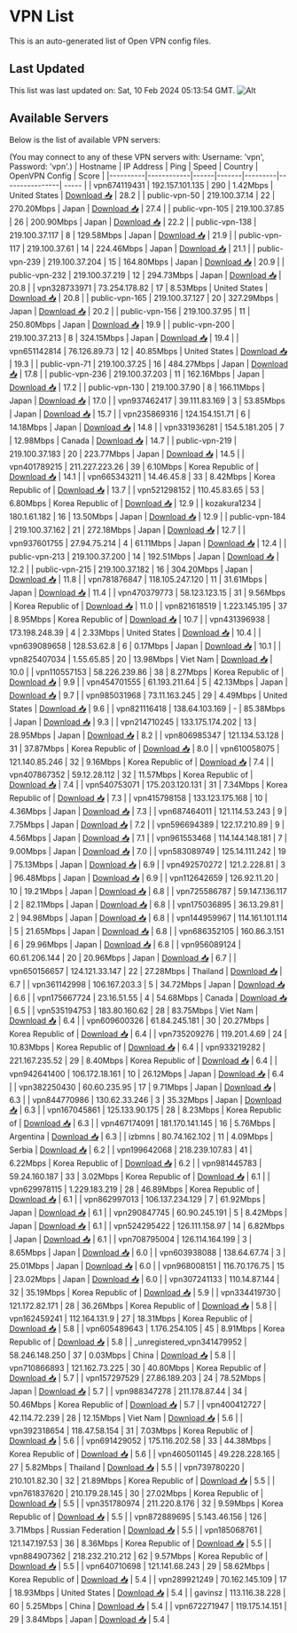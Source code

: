 # VPN List

This is an auto-generated list of Open VPN config files.

## Last Updated

This list was last updated on: Sat, 10 Feb 2024 05:13:54 GMT.
![Alt](https://repobeats.axiom.co/api/embed/186b98318ef1479477931607c1ad7d823f12451f.svg "Repobeats analytics image")

## Available Servers

Below is the list of available VPN servers:

(You may connect to any of these VPN servers with: Username: 'vpn', Password: 'vpn'.)
| Hostname | IP Address | Ping | Speed | Country | OpenVPN Config | Score |
|----------|------------|------|-------|---------|----------------| ----- |
| vpn674119431 | 192.157.101.135 | 290 | 1.42Mbps | United States | [Download 📥](./configs/server_0_US.ovpn) | 28.2 |
| public-vpn-50 | 219.100.37.14 | 22 | 270.20Mbps | Japan | [Download 📥](./configs/server_1_JP.ovpn) | 27.4 |
| public-vpn-105 | 219.100.37.85 | 26 | 200.90Mbps | Japan | [Download 📥](./configs/server_2_JP.ovpn) | 22.2 |
| public-vpn-138 | 219.100.37.117 | 8 | 129.58Mbps | Japan | [Download 📥](./configs/server_3_JP.ovpn) | 21.9 |
| public-vpn-117 | 219.100.37.61 | 14 | 224.46Mbps | Japan | [Download 📥](./configs/server_4_JP.ovpn) | 21.1 |
| public-vpn-239 | 219.100.37.204 | 15 | 164.80Mbps | Japan | [Download 📥](./configs/server_5_JP.ovpn) | 20.9 |
| public-vpn-232 | 219.100.37.219 | 12 | 294.73Mbps | Japan | [Download 📥](./configs/server_6_JP.ovpn) | 20.8 |
| vpn328733971 | 73.254.178.82 | 17 | 8.53Mbps | United States | [Download 📥](./configs/server_7_US.ovpn) | 20.8 |
| public-vpn-165 | 219.100.37.127 | 20 | 327.29Mbps | Japan | [Download 📥](./configs/server_8_JP.ovpn) | 20.2 |
| public-vpn-156 | 219.100.37.95 | 11 | 250.80Mbps | Japan | [Download 📥](./configs/server_9_JP.ovpn) | 19.9 |
| public-vpn-200 | 219.100.37.213 | 8 | 324.15Mbps | Japan | [Download 📥](./configs/server_10_JP.ovpn) | 19.4 |
| vpn651142814 | 76.126.89.73 | 12 | 40.85Mbps | United States | [Download 📥](./configs/server_11_US.ovpn) | 19.3 |
| public-vpn-71 | 219.100.37.25 | 16 | 484.27Mbps | Japan | [Download 📥](./configs/server_12_JP.ovpn) | 17.8 |
| public-vpn-236 | 219.100.37.203 | 11 | 162.16Mbps | Japan | [Download 📥](./configs/server_13_JP.ovpn) | 17.2 |
| public-vpn-130 | 219.100.37.90 | 8 | 166.11Mbps | Japan | [Download 📥](./configs/server_14_JP.ovpn) | 17.0 |
| vpn937462417 | 39.111.83.169 | 3 | 53.85Mbps | Japan | [Download 📥](./configs/server_15_JP.ovpn) | 15.7 |
| vpn235869316 | 124.154.151.71 | 6 | 14.18Mbps | Japan | [Download 📥](./configs/server_16_JP.ovpn) | 14.8 |
| vpn331936281 | 154.5.181.205 | 7 | 12.98Mbps | Canada | [Download 📥](./configs/server_17_CA.ovpn) | 14.7 |
| public-vpn-219 | 219.100.37.183 | 20 | 223.77Mbps | Japan | [Download 📥](./configs/server_18_JP.ovpn) | 14.5 |
| vpn401789215 | 211.227.223.26 | 39 | 6.10Mbps | Korea Republic of | [Download 📥](./configs/server_19_KR.ovpn) | 14.1 |
| vpn665343211 | 14.46.45.8 | 33 | 8.42Mbps | Korea Republic of | [Download 📥](./configs/server_20_KR.ovpn) | 13.7 |
| vpn521298152 | 110.45.83.65 | 53 | 6.80Mbps | Korea Republic of | [Download 📥](./configs/server_21_KR.ovpn) | 12.9 |
| kozakura1234 | 180.1.61.182 | 16 | 13.50Mbps | Japan | [Download 📥](./configs/server_22_JP.ovpn) | 12.9 |
| public-vpn-184 | 219.100.37.162 | 21 | 272.18Mbps | Japan | [Download 📥](./configs/server_23_JP.ovpn) | 12.7 |
| vpn937601755 | 27.94.75.214 | 4 | 61.11Mbps | Japan | [Download 📥](./configs/server_24_JP.ovpn) | 12.4 |
| public-vpn-213 | 219.100.37.200 | 14 | 192.51Mbps | Japan | [Download 📥](./configs/server_25_JP.ovpn) | 12.2 |
| public-vpn-215 | 219.100.37.182 | 16 | 304.20Mbps | Japan | [Download 📥](./configs/server_26_JP.ovpn) | 11.8 |
| vpn781876847 | 118.105.247.120 | 11 | 31.61Mbps | Japan | [Download 📥](./configs/server_27_JP.ovpn) | 11.4 |
| vpn470379773 | 58.123.123.15 | 31 | 9.56Mbps | Korea Republic of | [Download 📥](./configs/server_28_KR.ovpn) | 11.0 |
| vpn821618519 | 1.223.145.195 | 37 | 8.95Mbps | Korea Republic of | [Download 📥](./configs/server_29_KR.ovpn) | 10.7 |
| vpn431396938 | 173.198.248.39 | 4 | 2.33Mbps | United States | [Download 📥](./configs/server_30_US.ovpn) | 10.4 |
| vpn639089658 | 128.53.62.8 | 6 | 0.17Mbps | Japan | [Download 📥](./configs/server_31_JP.ovpn) | 10.1 |
| vpn825407034 | 1.55.65.85 | 20 | 13.98Mbps | Viet Nam | [Download 📥](./configs/server_32_VN.ovpn) | 10.0 |
| vpn110557153 | 58.226.239.86 | 38 | 8.27Mbps | Korea Republic of | [Download 📥](./configs/server_33_KR.ovpn) | 9.9 |
| vpn454701555 | 61.193.211.64 | 5 | 42.13Mbps | Japan | [Download 📥](./configs/server_34_JP.ovpn) | 9.7 |
| vpn985031968 | 73.11.163.245 | 29 | 4.49Mbps | United States | [Download 📥](./configs/server_35_US.ovpn) | 9.6 |
| vpn821116418 | 138.64.103.169 | - | 85.38Mbps | Japan | [Download 📥](./configs/server_36_JP.ovpn) | 9.3 |
| vpn214710245 | 133.175.174.202 | 13 | 28.95Mbps | Japan | [Download 📥](./configs/server_37_JP.ovpn) | 8.2 |
| vpn806985347 | 121.134.53.128 | 31 | 37.87Mbps | Korea Republic of | [Download 📥](./configs/server_38_KR.ovpn) | 8.0 |
| vpn610058075 | 121.140.85.246 | 32 | 9.16Mbps | Korea Republic of | [Download 📥](./configs/server_39_KR.ovpn) | 7.4 |
| vpn407867352 | 59.12.28.112 | 32 | 11.57Mbps | Korea Republic of | [Download 📥](./configs/server_40_KR.ovpn) | 7.4 |
| vpn540753071 | 175.203.120.131 | 31 | 7.34Mbps | Korea Republic of | [Download 📥](./configs/server_41_KR.ovpn) | 7.3 |
| vpn415798158 | 133.123.175.168 | 10 | 4.36Mbps | Japan | [Download 📥](./configs/server_42_JP.ovpn) | 7.3 |
| vpn687464011 | 121.114.53.243 | 9 | 7.75Mbps | Japan | [Download 📥](./configs/server_43_JP.ovpn) | 7.2 |
| vpn596694389 | 122.17.210.89 | 9 | 4.56Mbps | Japan | [Download 📥](./configs/server_44_JP.ovpn) | 7.1 |
| vpn961553468 | 114.144.148.181 | 7 | 9.00Mbps | Japan | [Download 📥](./configs/server_45_JP.ovpn) | 7.0 |
| vpn583089749 | 125.14.111.242 | 19 | 75.13Mbps | Japan | [Download 📥](./configs/server_46_JP.ovpn) | 6.9 |
| vpn492570272 | 121.2.228.81 | 3 | 96.48Mbps | Japan | [Download 📥](./configs/server_47_JP.ovpn) | 6.9 |
| vpn112642659 | 126.92.11.20 | 10 | 19.21Mbps | Japan | [Download 📥](./configs/server_48_JP.ovpn) | 6.8 |
| vpn725586787 | 59.147.136.117 | 2 | 82.11Mbps | Japan | [Download 📥](./configs/server_49_JP.ovpn) | 6.8 |
| vpn175036895 | 36.13.29.81 | 2 | 94.98Mbps | Japan | [Download 📥](./configs/server_50_JP.ovpn) | 6.8 |
| vpn144959967 | 114.161.101.114 | 5 | 21.65Mbps | Japan | [Download 📥](./configs/server_51_JP.ovpn) | 6.8 |
| vpn686352105 | 160.86.3.151 | 6 | 29.96Mbps | Japan | [Download 📥](./configs/server_52_JP.ovpn) | 6.8 |
| vpn956089124 | 60.61.206.144 | 20 | 20.96Mbps | Japan | [Download 📥](./configs/server_53_JP.ovpn) | 6.7 |
| vpn650156657 | 124.121.33.147 | 22 | 27.28Mbps | Thailand | [Download 📥](./configs/server_54_TH.ovpn) | 6.7 |
| vpn361142998 | 106.167.203.3 | 5 | 34.72Mbps | Japan | [Download 📥](./configs/server_55_JP.ovpn) | 6.6 |
| vpn175667724 | 23.16.51.55 | 4 | 54.68Mbps | Canada | [Download 📥](./configs/server_56_CA.ovpn) | 6.5 |
| vpn535194753 | 183.80.160.62 | 28 | 83.75Mbps | Viet Nam | [Download 📥](./configs/server_57_VN.ovpn) | 6.4 |
| vpn609600326 | 61.84.245.181 | 30 | 20.27Mbps | Korea Republic of | [Download 📥](./configs/server_58_KR.ovpn) | 6.4 |
| vpn735209276 | 119.201.4.69 | 24 | 10.83Mbps | Korea Republic of | [Download 📥](./configs/server_59_KR.ovpn) | 6.4 |
| vpn933219282 | 221.167.235.52 | 29 | 8.40Mbps | Korea Republic of | [Download 📥](./configs/server_60_KR.ovpn) | 6.4 |
| vpn942641400 | 106.172.18.161 | 10 | 26.12Mbps | Japan | [Download 📥](./configs/server_61_JP.ovpn) | 6.4 |
| vpn382250430 | 60.60.235.95 | 17 | 9.71Mbps | Japan | [Download 📥](./configs/server_62_JP.ovpn) | 6.3 |
| vpn844770986 | 130.62.33.246 | 3 | 35.32Mbps | Japan | [Download 📥](./configs/server_63_JP.ovpn) | 6.3 |
| vpn167045861 | 125.133.90.175 | 28 | 8.23Mbps | Korea Republic of | [Download 📥](./configs/server_64_KR.ovpn) | 6.3 |
| vpn467174091 | 181.170.141.145 | 16 | 5.76Mbps | Argentina | [Download 📥](./configs/server_65_AR.ovpn) | 6.3 |
| izbmns | 80.74.162.102 | 11 | 4.09Mbps | Serbia | [Download 📥](./configs/server_66_RS.ovpn) | 6.2 |
| vpn199642068 | 218.239.107.83 | 41 | 6.22Mbps | Korea Republic of | [Download 📥](./configs/server_67_KR.ovpn) | 6.2 |
| vpn981445783 | 59.24.160.187 | 33 | 3.02Mbps | Korea Republic of | [Download 📥](./configs/server_68_KR.ovpn) | 6.1 |
| vpn629978115 | 1.229.183.219 | 28 | 46.89Mbps | Korea Republic of | [Download 📥](./configs/server_69_KR.ovpn) | 6.1 |
| vpn862997013 | 106.137.234.129 | 7 | 61.92Mbps | Japan | [Download 📥](./configs/server_70_JP.ovpn) | 6.1 |
| vpn290847745 | 60.90.245.191 | 5 | 8.42Mbps | Japan | [Download 📥](./configs/server_71_JP.ovpn) | 6.1 |
| vpn524295422 | 126.111.158.97 | 14 | 6.82Mbps | Japan | [Download 📥](./configs/server_72_JP.ovpn) | 6.1 |
| vpn708795004 | 126.114.164.199 | 3 | 8.65Mbps | Japan | [Download 📥](./configs/server_73_JP.ovpn) | 6.0 |
| vpn603938088 | 138.64.67.74 | 3 | 25.01Mbps | Japan | [Download 📥](./configs/server_74_JP.ovpn) | 6.0 |
| vpn968008151 | 116.70.176.75 | 15 | 23.02Mbps | Japan | [Download 📥](./configs/server_75_JP.ovpn) | 6.0 |
| vpn307241133 | 110.14.87.144 | 32 | 35.19Mbps | Korea Republic of | [Download 📥](./configs/server_76_KR.ovpn) | 5.9 |
| vpn334419730 | 121.172.82.171 | 28 | 36.26Mbps | Korea Republic of | [Download 📥](./configs/server_77_KR.ovpn) | 5.8 |
| vpn162459241 | 112.164.131.9 | 27 | 18.31Mbps | Korea Republic of | [Download 📥](./configs/server_78_KR.ovpn) | 5.8 |
| vpn605489643 | 1.176.254.105 | 45 | 8.91Mbps | Korea Republic of | [Download 📥](./configs/server_79_KR.ovpn) | 5.8 |
| _unregistered_vpn341479952 | 58.246.148.250 | 37 | 0.03Mbps | China | [Download 📥](./configs/server_80_CN.ovpn) | 5.8 |
| vpn710866893 | 121.162.73.225 | 30 | 40.80Mbps | Korea Republic of | [Download 📥](./configs/server_81_KR.ovpn) | 5.7 |
| vpn157297529 | 27.86.189.203 | 24 | 78.52Mbps | Japan | [Download 📥](./configs/server_82_JP.ovpn) | 5.7 |
| vpn988347278 | 211.178.87.44 | 34 | 50.46Mbps | Korea Republic of | [Download 📥](./configs/server_83_KR.ovpn) | 5.7 |
| vpn400412727 | 42.114.72.239 | 28 | 12.15Mbps | Viet Nam | [Download 📥](./configs/server_84_VN.ovpn) | 5.6 |
| vpn392318654 | 118.47.58.154 | 31 | 7.03Mbps | Korea Republic of | [Download 📥](./configs/server_85_KR.ovpn) | 5.6 |
| vpn691429052 | 175.116.202.58 | 33 | 44.38Mbps | Korea Republic of | [Download 📥](./configs/server_86_KR.ovpn) | 5.6 |
| vpn460501145 | 49.228.228.165 | 27 | 5.82Mbps | Thailand | [Download 📥](./configs/server_87_TH.ovpn) | 5.5 |
| vpn739780220 | 210.101.82.30 | 32 | 21.89Mbps | Korea Republic of | [Download 📥](./configs/server_88_KR.ovpn) | 5.5 |
| vpn761837620 | 210.179.28.145 | 30 | 27.02Mbps | Korea Republic of | [Download 📥](./configs/server_89_KR.ovpn) | 5.5 |
| vpn351780974 | 211.220.8.176 | 32 | 9.59Mbps | Korea Republic of | [Download 📥](./configs/server_90_KR.ovpn) | 5.5 |
| vpn872889695 | 5.143.46.156 | 126 | 3.71Mbps | Russian Federation | [Download 📥](./configs/server_91_RU.ovpn) | 5.5 |
| vpn185068761 | 121.147.197.53 | 36 | 8.36Mbps | Korea Republic of | [Download 📥](./configs/server_92_KR.ovpn) | 5.5 |
| vpn884907362 | 218.232.210.212 | 62 | 9.57Mbps | Korea Republic of | [Download 📥](./configs/server_93_KR.ovpn) | 5.5 |
| vpn640710698 | 121.141.68.243 | 29 | 58.62Mbps | Korea Republic of | [Download 📥](./configs/server_94_KR.ovpn) | 5.4 |
| vpn289921249 | 70.162.145.109 | 17 | 18.93Mbps | United States | [Download 📥](./configs/server_95_US.ovpn) | 5.4 |
| gavinsz | 113.116.38.228 | 60 | 5.25Mbps | China | [Download 📥](./configs/server_96_CN.ovpn) | 5.4 |
| vpn672271947 | 119.175.14.151 | 29 | 3.84Mbps | Japan | [Download 📥](./configs/server_97_JP.ovpn) | 5.4 |
